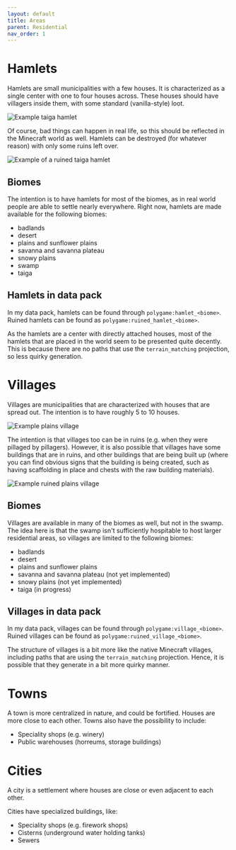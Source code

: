 ```yaml
---
layout: default
title: Areas
parent: Residential
nav_order: 1
---
```


# Hamlets

Hamlets are small municipalities with a few houses. It is characterized as a
single center with one to four houses across. These houses should have villagers
inside them, with some standard (vanilla-style) loot.

![Example taiga hamlet](https://i.imgur.com/Mcp9MFU.png)

Of course, bad things can happen in real life, so this should be reflected in
the Minecraft world as well. Hamlets can be destroyed (for whatever reason)
with only some ruins left over.

![Example of a ruined taiga hamlet](https://i.imgur.com/z05sfTj.png)

## Biomes

The intention is to have hamlets for most of the biomes, as in real world
people are able to settle nearly everywhere. Right now, hamlets are made
available for the following biomes:

- badlands
- desert
- plains and sunflower plains
- savanna and savanna plateau
- snowy plains
- swamp
- taiga

## Hamlets in data pack

In my data pack, hamlets can be found through `polygame:hamlet_<biome>`. Ruined
hamlets can be found as `polygame:ruined_hamlet_<biome>`.

As the hamlets are a center with directly attached houses, most of the hamlets
that are placed in the world seem to be presented quite decently. This is because
there are no paths that use the `terrain_matching` projection, so less quirky
generation.

# Villages

Villages are municipalities that are characterized with houses that are spread
out. The intention is to have roughly 5 to 10 houses.

![Example plains village](https://i.imgur.com/KF0dWHS.png)

The intention is that villages too can be in ruins (e.g. when they were pillaged
by pillagers). However, it is also possible that villages have some buildings
that are in ruins, and other buildings that are being built up (where you can
find obvious signs that the building is being created, such as having
scaffolding in place and chests with the raw building materials).

![Example ruined plains village](https://i.imgur.com/vgpJqRY.png)

## Biomes

Villages are available in many of the biomes as well, but not in the swamp.
The idea here is that the swamp isn't sufficiently hospitable to host larger
residential areas, so villages are limited to the following biomes:

- badlands
- desert
- plains and sunflower plains
- savanna and savanna plateau (not yet implemented)
- snowy plains (not yet implemented)
- taiga (in progress)

## Villages in data pack

In my data pack, villages can be found through `polygame:village_<biome>`. Ruined
villages can be found as `polygame:ruined_village_<biome>`.

The structure of villages is a bit more like the native Minecraft villages,
including paths that are using the `terrain_matching` projection. Hence, it is
possible that they generate in a bit more quirky manner.

# Towns

A town is more centralized in nature, and could be fortified. Houses are more
close to each other. Towns also have the possibility to include:

- Speciality shops (e.g. winery)
- Public warehouses (horreums, storage buildings)

# Cities

A city is a settlement where houses are close or even adjacent to each other.

Cities have specialized buildings, like:

- Speciality shops (e.g. firework shops)
- Cisterns (underground water holding tanks)
- Sewers


